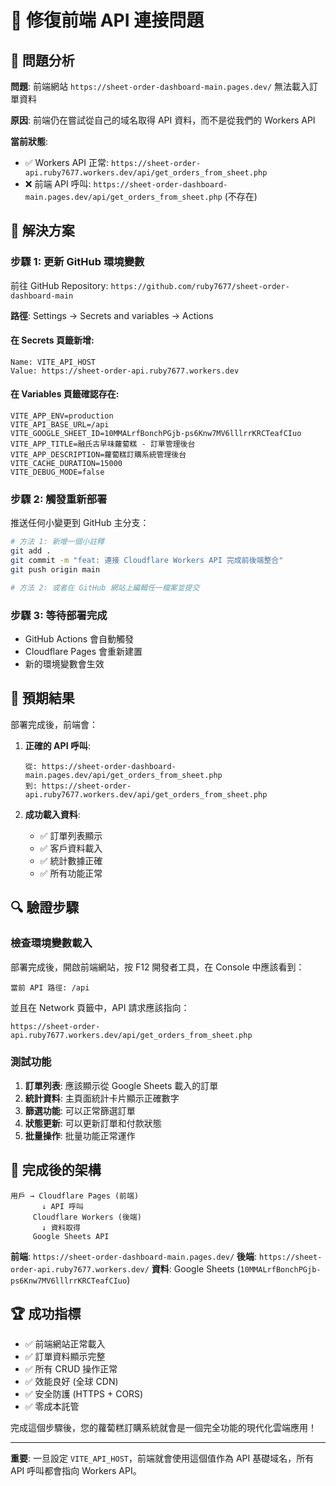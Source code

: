 # 🔧 修復前端 API 連接問題

## 🎯 問題分析

**問題**: 前端網站 `https://sheet-order-dashboard-main.pages.dev/` 無法載入訂單資料

**原因**: 前端仍在嘗試從自己的域名取得 API 資料，而不是從我們的 Workers API

**當前狀態**:
- ✅ Workers API 正常: `https://sheet-order-api.ruby7677.workers.dev/api/get_orders_from_sheet.php`
- ❌ 前端 API 呼叫: `https://sheet-order-dashboard-main.pages.dev/api/get_orders_from_sheet.php` (不存在)

## 🔧 解決方案

### 步驟 1: 更新 GitHub 環境變數

前往 GitHub Repository: `https://github.com/ruby7677/sheet-order-dashboard-main`

**路徑**: Settings → Secrets and variables → Actions

#### 在 Secrets 頁籤新增:
```
Name: VITE_API_HOST
Value: https://sheet-order-api.ruby7677.workers.dev
```

#### 在 Variables 頁籤確認存在:
```
VITE_APP_ENV=production
VITE_API_BASE_URL=/api
VITE_GOOGLE_SHEET_ID=10MMALrfBonchPGjb-ps6Knw7MV6lllrrKRCTeafCIuo
VITE_APP_TITLE=融氏古早味蘿蔔糕 - 訂單管理後台
VITE_APP_DESCRIPTION=蘿蔔糕訂購系統管理後台
VITE_CACHE_DURATION=15000
VITE_DEBUG_MODE=false
```

### 步驟 2: 觸發重新部署

推送任何小變更到 GitHub 主分支：

```bash
# 方法 1: 新增一個小註釋
git add .
git commit -m "feat: 連接 Cloudflare Workers API 完成前後端整合"
git push origin main

# 方法 2: 或者在 GitHub 網站上編輯任一檔案並提交
```

### 步驟 3: 等待部署完成

- GitHub Actions 會自動觸發
- Cloudflare Pages 會重新建置
- 新的環境變數會生效

## 🧪 預期結果

部署完成後，前端會：

1. **正確的 API 呼叫**:
   ```
   從: https://sheet-order-dashboard-main.pages.dev/api/get_orders_from_sheet.php
   到: https://sheet-order-api.ruby7677.workers.dev/api/get_orders_from_sheet.php
   ```

2. **成功載入資料**:
   - ✅ 訂單列表顯示
   - ✅ 客戶資料載入
   - ✅ 統計數據正確
   - ✅ 所有功能正常

## 🔍 驗證步驟

### 檢查環境變數載入

部署完成後，開啟前端網站，按 F12 開發者工具，在 Console 中應該看到：

```
當前 API 路徑: /api
```

並且在 Network 頁籤中，API 請求應該指向：
```
https://sheet-order-api.ruby7677.workers.dev/api/get_orders_from_sheet.php
```

### 測試功能

1. **訂單列表**: 應該顯示從 Google Sheets 載入的訂單
2. **統計資料**: 主頁面統計卡片顯示正確數字
3. **篩選功能**: 可以正常篩選訂單
4. **狀態更新**: 可以更新訂單和付款狀態
5. **批量操作**: 批量功能正常運作

## 🎊 完成後的架構

```
用戶 → Cloudflare Pages (前端)
       ↓ API 呼叫
     Cloudflare Workers (後端)
       ↓ 資料取得
     Google Sheets API
```

**前端**: `https://sheet-order-dashboard-main.pages.dev/`
**後端**: `https://sheet-order-api.ruby7677.workers.dev/`
**資料**: Google Sheets (`10MMALrfBonchPGjb-ps6Knw7MV6lllrrKRCTeafCIuo`)

## 🏆 成功指標

- ✅ 前端網站正常載入
- ✅ 訂單資料顯示完整
- ✅ 所有 CRUD 操作正常
- ✅ 效能良好 (全球 CDN)
- ✅ 安全防護 (HTTPS + CORS)
- ✅ 零成本託管

完成這個步驟後，您的蘿蔔糕訂購系統就會是一個完全功能的現代化雲端應用！

---

**重要**: 一旦設定 `VITE_API_HOST`，前端就會使用這個值作為 API 基礎域名，所有 API 呼叫都會指向 Workers API。